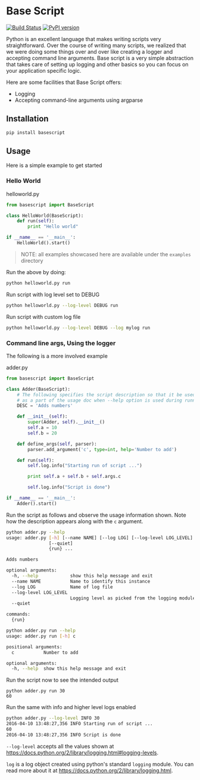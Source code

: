 Base Script
===========

[![Build Status](https://travis-ci.org/deep-compute/basescript.svg?branch=master)](https://travis-ci.org/deep-compute/basescript)
[![PyPI version](https://badge.fury.io/py/basescript.svg)](https://badge.fury.io/py/basescript)


Python is an excellent language that makes writing scripts very straightforward. Over the course of writing many scripts, we realized that we were doing some things over and over like creating a logger and accepting command line arguments. Base script is a very simple abstraction that takes care of setting up logging and other basics so you can focus on your application specific logic.

Here are some facilities that Base Script offers:
- Logging
- Accepting command-line arguments using argparse

## Installation

``` bash
pip install basescript
```

## Usage

Here is a simple example to get started

### Hello World

helloworld.py
```python
from basescript import BaseScript

class HelloWorld(BaseScript):
    def run(self):
        print "Hello world"

if __name__ == '__main__':
    HelloWorld().start()
```

> NOTE: all examples showcased here are available under the `examples` directory

Run the above by doing:

```bash
python helloworld.py run
```

Run script with log level set to DEBUG

```bash
python helloworld.py --log-level DEBUG run
```

Run script with custom log file

```bash
python helloworld.py --log-level DEBUG --log mylog run
```

### Command line args, Using the logger
The following is a more involved example

adder.py
```python
from basescript import BaseScript

class Adder(BaseScript):
    # The following specifies the script description so that it be used
    # as a part of the usage doc when --help option is used during running.
    DESC = 'Adds numbers'

    def __init__(self):
        super(Adder, self).__init__()
        self.a = 10
        self.b = 20

    def define_args(self, parser):
        parser.add_argument('c', type=int, help='Number to add')

    def run(self):
        self.log.info("Starting run of script ...")

        print self.a + self.b + self.args.c

        self.log.info("Script is done")

if __name__ == '__main__':
    Adder().start()
```

Run the script as follows and observe the usage information shown. Note how the
description appears along with the `c` argument.
```bash
python adder.py --help
usage: adder.py [-h] [--name NAME] [--log LOG] [--log-level LOG_LEVEL]
                [--quiet]
                {run} ...

Adds numbers

optional arguments:
  -h, --help            show this help message and exit
  --name NAME           Name to identify this instance
  --log LOG             Name of log file
  --log-level LOG_LEVEL
                        Logging level as picked from the logging module
  --quiet

commands:
  {run}
```
```bash
python adder.py run --help
usage: adder.py run [-h] c

positional arguments:
  c           Number to add

optional arguments:
  -h, --help  show this help message and exit
```

Run the script now to see the intended output
```shell
python adder.py run 30
60
```

Run the same with info and higher level logs enabled
```bash
python adder.py --log-level INFO 30
2016-04-10 13:48:27,356 INFO Starting run of script ...
60
2016-04-10 13:48:27,356 INFO Script is done
```

`--log-level` accepts all the values shown at
https://docs.python.org/2/library/logging.html#logging-levels.

`log` is a log object created using python's standard `logging` module. You can
read more about it at https://docs.python.org/2/library/logging.html.
